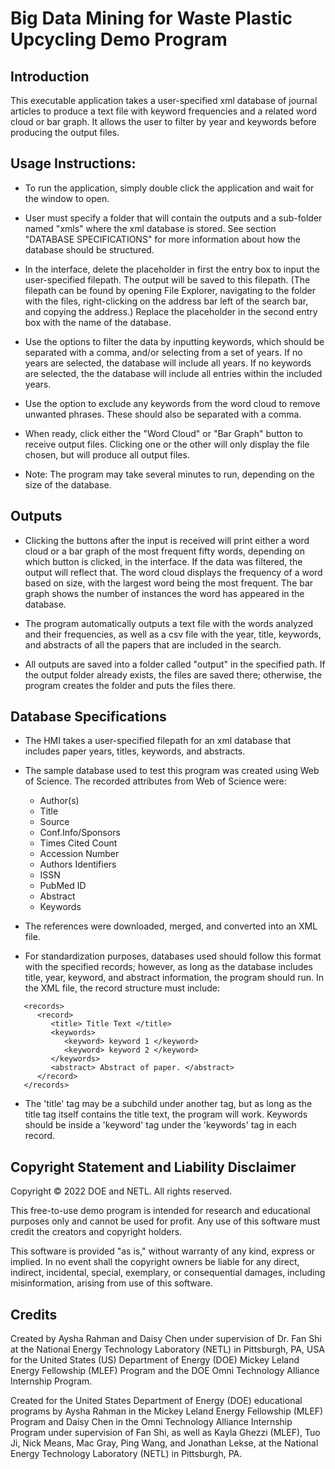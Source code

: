 # Big Data Mining for Waste Plastic Upcycling Demo Program

## Introduction
This executable application takes a user-specified xml database of journal articles to produce a text file with keyword frequencies and a related word cloud or bar graph. It allows the user to filter by year and keywords before producing the output files.

## Usage Instructions:
* To run the application, simply double click the application and wait for the window to open.

* User must specify a folder that will contain the outputs and a sub-folder named "xmls" where the xml database is stored. See section "DATABASE SPECIFICATIONS" for more information about how the database should be structured. 

* In the interface, delete the placeholder in first the entry box to input the user-specified filepath. The output will be saved to this filepath. (The filepath can be found by opening File Explorer, navigating to the folder with the files, right-clicking on the address bar left of the search bar, and copying the address.) Replace the placeholder in the second entry box with the name of the database.

* Use the options to filter the data by inputting keywords, which should be separated with a comma, and/or selecting from a set of years. If no years are selected, the database will include all years. If no keywords are selected, the the database will include all entries within the included years.

* Use the option to exclude any keywords from the word cloud to remove unwanted phrases. These should also be separated with a comma.

* When ready, click either the "Word Cloud" or "Bar Graph" button to receive output files. Clicking one or the other will only display the file chosen, but will produce all output files.

* Note: The program may take several minutes to run, depending on the size of the database.


## Outputs
* Clicking the buttons after the input is received will print either a word cloud or a bar graph of the most frequent fifty words, depending on which button is clicked, in the interface. If the data was filtered, the output will reflect that. The word cloud displays the frequency of a word based on size, with the largest word being the most frequent. The bar graph shows the number of instances the word has appeared in the database. 

* The program automatically outputs a text file with the words analyzed and their frequencies, as well as a csv file with the year, title, keywords, and abstracts of all the papers that are included in the search.

* All outputs are saved into a folder called "output" in the specified path. If the output folder already exists, the files are saved there; otherwise, the program creates the folder and puts the files there.


## Database Specifications
* The HMI takes a user-specified filepath for an xml database that includes paper years, titles, keywords, and abstracts. 

* The sample database used to test this program was created using Web of Science. The recorded attributes from Web of Science were:
   - Author(s)
   - Title
   - Source
   - Conf.Info/Sponsors
   - Times Cited Count
   - Accession Number
   - Authors Identifiers
   - ISSN
   - PubMed ID
   - Abstract
   - Keywords

* The references were downloaded, merged, and converted into an XML file. 

* For standardization purposes, databases used should follow this format with the specified records; however, as long as the database includes title, year, keyword, and abstract information, the program should run. In the XML file, the record structure must include:

```
   <records>
      <record>
         <title> Title Text </title>
         <keywords>
            <keyword> keyword 1 </keyword>
            <keyword> keyword 2 </keyword>
         </keywords>
         <abstract> Abstract of paper. </abstract>
      </record>
   </records> 
```

* The 'title' tag may be a subchild under another tag, but as long as the title tag itself contains the title text, the program will work. Keywords should be inside a 'keyword' tag under the 'keywords' tag in each record. 


## Copyright Statement and Liability Disclaimer 
Copyright © 2022 DOE and NETL. All rights reserved.

This free-to-use demo program is intended for research and educational purposes only and cannot be used for profit. Any use of this software must credit the creators and copyright holders. 

This software is provided "as is," without warranty of any kind, express or implied. In no event shall the copyright owners be liable for any direct, indirect, incidental, special, exemplary, or consequential damages, including misinformation, arising from use of this software.


## Credits
Created by Aysha Rahman and Daisy Chen under supervision of Dr. Fan Shi at the National Energy Technology Laboratory (NETL) in Pittsburgh, PA, USA for the United States (US) Department of Energy (DOE) Mickey Leland Energy Fellowship (MLEF) Program and the DOE Omni Technology Alliance Internship Program.


Created for the United States Department of Energy (DOE) educational programs by Aysha Rahman in the Mickey Leland Energy Fellowship (MLEF) Program and Daisy Chen in the Omni Technology Alliance Internship Program under supervision of Fan Shi, as well as Kayla Ghezzi (MLEF), Tuo Ji, Nick Means, Mac Gray, Ping Wang, and Jonathan Lekse, at the National Energy Technology Laboratory (NETL) in Pittsburgh, PA.
